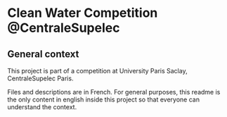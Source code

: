 # Clean Water Competition @CentraleSupelec

## General context 

This project is part of a competition at University Paris Saclay, CentraleSupelec Paris. 

Files and descriptions are in French. For general purposes, this readme is the only content in english inside this project so that everyone can understand the context. 

